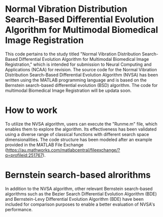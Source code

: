 
# Normal Vibration Distribution Search-Based Differential Evolution Algorithm for Multimodal Biomedical Image Registration
This code pertains to the study titled "Normal Vibration Distribution Search-Based Differential Evolution Algorithm for Multimodal Biomedical Image Registration," which is intended for submission to Neural Computing and Applications (NCAA) for revision. The source code for the Normal Vibration Distribution Search-Based Differential Evolution Algorithm (NVSA) has been written using the MATLAB programming language and is based on the Bernstein search-based differential evolution (BSD) algorithm. The code for multimodal Biomedical Image Registration will be updata soon.

# How to work
To utilize the NVSA algorithm, users can execute the "Runme.m" file, which enables them to explore the algorithm. Its effectiveness has been validated using a diverse range of classical functions with different search space dimensionalities. The code structure has been modeled after an example provided in the MATLAB File Exchange (https://au.mathworks.com/matlabcentral/fileexchange/?q=profileid:251767).


# Bernstein search-based alrorithms 
In addition to the NVSA algorithm, other relevant Bernstein search-based algorithms such as the Bezier Search Differential Evolution Algorithm (BDE) and Bernstein-Levy Differential Evolution Algorithm (BDE) have been included for comparison purposes to enable a better evaluation of NVSA's performance.
